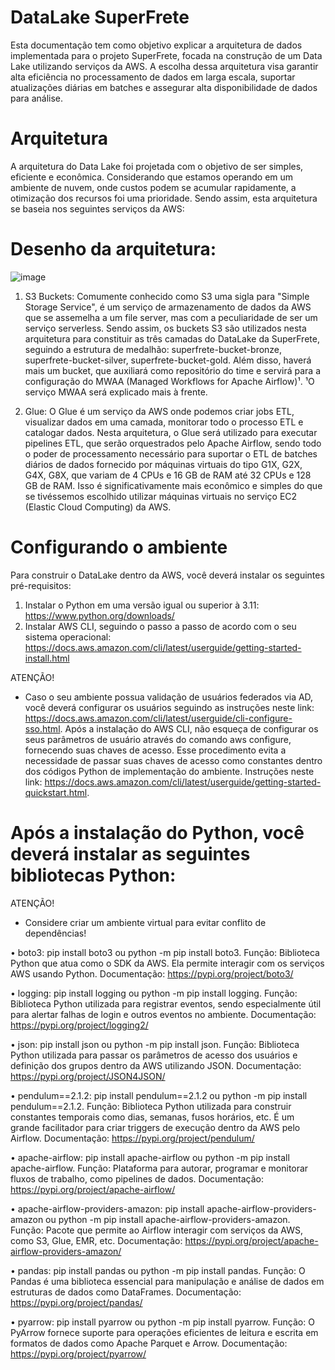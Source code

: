 # DataLake SuperFrete
Esta documentação tem como objetivo explicar a arquitetura de dados implementada para o projeto SuperFrete, focada na construção de um Data Lake utilizando serviços da AWS. A escolha dessa arquitetura visa garantir alta eficiência no processamento de dados em larga escala, suportar atualizações diárias em batches e assegurar alta disponibilidade de dados para análise. 

# Arquitetura
A arquitetura do Data Lake foi projetada com o objetivo de ser simples, eficiente e econômica. Considerando que estamos operando em um ambiente de nuvem, onde custos podem se acumular rapidamente, a otimização dos recursos foi uma prioridade. Sendo assim, esta arquitetura se baseia nos seguintes serviços da AWS: 

# Desenho da arquitetura: 
![image](https://github.com/user-attachments/assets/f33d0055-e600-4ad9-9adc-4ec539710201)

  1) S3 Buckets: Comumente conhecido como S3 uma sigla para "Simple Storage Service", é um serviço de armazenamento de dados da AWS que se assemelha a um file server, mas com a peculiaridade de ser um serviço serverless. Sendo assim, os buckets S3 são utilizados nesta arquitetura para constituir as três camadas do DataLake da SuperFrete, seguindo a estrutura de medalhão: superfrete-bucket-bronze, superfrete-bucket-silver, superfrete-bucket-gold. Além disso, haverá mais um bucket, que auxiliará como repositório do time e servirá para a configuração do MWAA (Managed Workflows for Apache Airflow)¹.
  ¹O serviço MWAA será explicado mais à frente.

  2) Glue: O Glue é um serviço da AWS onde podemos criar jobs ETL, visualizar dados em uma camada, monitorar todo o processo ETL e catalogar dados. Nesta arquitetura, o Glue será utilizado para executar pipelines ETL, que serão orquestrados pelo Apache Airflow, sendo todo o poder de processamento necessário para suportar o ETL de batches diários de dados fornecido por máquinas virtuais do tipo G1X, G2X, G4X, G8X, que variam de 4 CPUs e 16 GB de RAM até 32 CPUs e 128 GB de RAM. Isso é significativamente mais econômico e simples do que se tivéssemos escolhido utilizar máquinas virtuais no serviço EC2 (Elastic Cloud Computing) da AWS.

# Configurando o ambiente
Para construir o DataLake dentro da AWS, você deverá instalar os seguintes pré-requisitos:

1) Instalar o Python em uma versão igual ou superior à 3.11: https://www.python.org/downloads/
2) Instalar AWS CLI, seguindo o passo a passo de acordo com o seu sistema operacional: https://docs.aws.amazon.com/cli/latest/userguide/getting-started-install.html
   
ATENÇÃO!
 - Caso o seu ambiente possua validação de usuários federados via AD, você deverá configurar os usuários seguindo as instruções neste link: https://docs.aws.amazon.com/cli/latest/userguide/cli-configure-sso.html.
Após a instalação do AWS CLI, não esqueça de configurar os seus parâmetros de usuário através do comando aws configure, fornecendo suas chaves de acesso. Esse procedimento evita a necessidade de passar suas chaves de acesso como constantes dentro dos códigos Python de implementação do ambiente. Instruções neste link: https://docs.aws.amazon.com/cli/latest/userguide/getting-started-quickstart.html.


# Após a instalação do Python, você deverá instalar as seguintes bibliotecas Python:

 ATENÇÃO!
 - Considere criar um ambiente virtual para evitar conflito de dependências!

•  boto3: pip install boto3 ou python -m pip install boto3.
Função: Biblioteca Python que atua como o SDK da AWS. Ela permite interagir com os serviços AWS usando Python.
Documentação: https://pypi.org/project/boto3/

•  logging: pip install logging ou python -m pip install logging.
Função: Biblioteca Python utilizada para registrar eventos, sendo especialmente útil para alertar falhas de login e outros eventos no ambiente.
Documentação: https://pypi.org/project/logging2/

•  json: pip install json ou python -m pip install json.
Função: Biblioteca Python utilizada para passar os parâmetros de acesso dos usuários e definição dos grupos dentro da AWS utilizando JSON.
Documentação: https://pypi.org/project/JSON4JSON/

•  pendulum==2.1.2: pip install pendulum==2.1.2 ou python -m pip install pendulum==2.1.2.
Função: Biblioteca Python utilizada para construir constantes temporais como dias, semanas, fusos horários, etc. É um grande facilitador para criar triggers de execução dentro da AWS pelo Airflow.
Documentação: https://pypi.org/project/pendulum/

•  apache-airflow: pip install apache-airflow ou python -m pip install apache-airflow.
Função: Plataforma para autorar, programar e monitorar fluxos de trabalho, como pipelines de dados.
Documentação: https://pypi.org/project/apache-airflow/

•  apache-airflow-providers-amazon: pip install apache-airflow-providers-amazon ou python -m pip install apache-airflow-providers-amazon.
Função: Pacote que permite ao Airflow interagir com serviços da AWS, como S3, Glue, EMR, etc.
Documentação: https://pypi.org/project/apache-airflow-providers-amazon/

•  pandas: pip install pandas ou python -m pip install pandas.
Função: O Pandas é uma biblioteca essencial para manipulação e análise de dados em estruturas de dados como DataFrames.
Documentação: https://pypi.org/project/pandas/

•  pyarrow: pip install pyarrow ou python -m pip install pyarrow.
Função: O PyArrow fornece suporte para operações eficientes de leitura e escrita em formatos de dados como Apache Parquet e Arrow.
Documentação: https://pypi.org/project/pyarrow/

